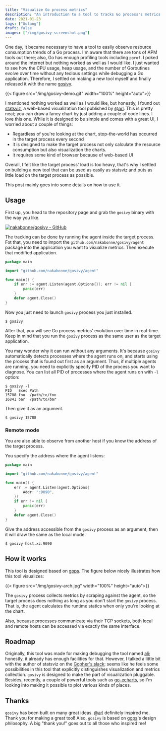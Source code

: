 ```yaml
---
title: "Visualize Go process metrics"
description: "An introduction to a tool to tracks Go process's metrics and plot their evolution over time right into your terminal."
date: 2021-01-23
tags: ["Golang"]
draft: false
images: ["/img/gosivy-screenshot.png"]
---
```



One day, it became necessary to have a tool to easily observe resource consumption trends of a Go process. I'm aware that there are tons of APM tools out there; also, Go has enough profiling tools including `pprof`. I poked around the internet but nothing worked as well as I would like.
I just wanted to see how the CPU usage, heap usage, and the number of Goroutines evolve over time without any tedious settings while debugging a Go application. Therefore, I settled on making a new tool myself and finally released it with the name [gosivy](https://github.com/nakabonne/gosivy).

{{< figure src="/img/gosivy-demo.gif" width="100%" height="auto">}}

I mentioned nothing worked as well as I would like, but honestly, I found out [statsviz](https://github.com/arl/statsviz), a web-based visualization tool published by [@arl](https://github.com/arl).
This is pretty neat; you can draw a fancy chart by just adding a couple of code lines. I love this one. While it is designed to be simple and comes with a great UI, I worried about a couple of things:

- Regardless of you're looking at the chart, stop-the-world has occurred in the target process every second
- It is designed to make the target process not only calculate the resource consumption but also visualization the charts.
- It requires some kind of browser because of web-based UI

Overall, I felt like the target process' load is too heavy, that's why I settled on building a new tool that can be used as easily as statsviz and puts as little load on the target process as possible.

This post mainly goes into some details on how to use it.

## Usage
First up, you head to the repository page and grab the `gosivy` binary with the way you like.

[![nakabonne/gosivy - GitHub](https://gh-card.dev/repos/nakabonne/gosivy.svg?fullname=)](https://github.com/nakabonne/gosivy)


The tracking can be done by running the agent inside the target process. Fot that, you need to import the `github.com/nakabonne/gosivy/agent` package into the application you want to visualize metrics. Then execute that modified application.

```go
package main

import "github.com/nakabonne/gosivy/agent"

func main() {
	if err := agent.Listen(agent.Options{}); err != nil {
		panic(err)
	}
	defer agent.Close()
}
```

Now you just need to launch `gosivy` process you just installed.

```
$ gosivy
```

After that, you will see Go process metrics' evolution over time in real-time. Keep in mind that you run the `gosivy` process as the same user as the target application.

You may wonder why it can run without any arguments. It's because `gosivy` automatically detects processes where the agent runs on, and starts using the process that is found out first as an argument.
Thus, if multiple agents are running, you need to explicitly specify PID of the process you want to diagnose. You can list all PID of processes where the agent runs on with `-l` option:

```console
$ gosivy -l
PID   Exec Path
15788 foo  /path/to/foo
16841 bar  /path/to/bar
```

Then give it as an argument.

```
$ gosivy 15788
```

### Remote mode
You are also able to observe from another host if you know the address of the target process.

You specify the address where the agent listens:

```go
package main

import "github.com/nakabonne/gosivy/agent"

func main() {
	err := agent.Listen(agent.Options{
		Addr: ":9090",
	})
	if err != nil {
		panic(err)
	}
	defer agent.Close()
}
```

Give the address accessible from the `gosivy` process as an argument; then it will draw the same as the local mode.

```
$ gosivy host.xz:9090
```

## How it works
This tool is designed based on [gops](https://github.com/google/gops). The figure below nicely illustrates how this tool visualizes:

{{< figure src="/img/gosivy-arch.jpg" width="100%" height="auto">}}

The `gosivy` process collects metrics by scraping against the agent, so the target process does nothing as long as you don't start the `gosivy` process.
That is, the agent calculates the runtime statics when only you're looking at the chart.

Also, because processes communicate via their TCP sockets, both local and remote hosts can be accessed via exactly the same interface.

## Roadmap
Originally, this tool was made for making debugging the tool named [ali](https://github.com/nakabonne/ali); honestly, it already has enough facilities for that.
However, I talked a little bit with the author of statsviz on the [Gopher's slack](https://gophers.slack.com/); seems like he feels some possibilities in this tool that explicitly distinguishes visualization and metrics collection.
`gosivy` is designed to make the part of visualization pluggable. Besides, recently, a couple of powerful tools such as [go-echarts](https://github.com/go-echarts/go-echarts), so I'm looking into making it possible to plot various kinds of places.

## Thanks
`gosivy` has been built on many great ideas. [@arl](https://github.com/arl) definitely inspired me. Thank you for making a great tool!
Also, `gosivy` is based on [gops](https://github.com/google/gops)'s design philosophy. A big "thank you!" goes out to all those who inspired me!
